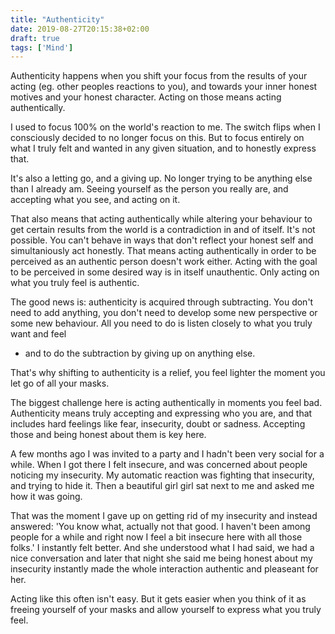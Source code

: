 ```yaml
---
title: "Authenticity"
date: 2019-08-27T20:15:38+02:00
draft: true
tags: ['Mind']
---
```


Authenticity happens when you shift your focus from the results of your acting
(eg. other peoples reactions to you), and towards your inner honest motives and
your honest character. Acting on those means acting authentically.

I used to focus 100% on the world's reaction to me. The switch flips when I
consciously decided to no longer focus on this. But to focus entirely on what I
truly felt and wanted in any given situation, and to honestly express that.

It's also a letting go, and a giving up. No longer trying to be anything else
than I already am. Seeing yourself as the person you really are, and accepting
what you see, and acting on it.

That also means that acting authentically while altering your behaviour to get
certain results from the world is a contradiction in and of itself. It's not
possible. You can't behave in ways that don't reflect your honest self and
simultaniously act honestly. That means acting authentically in order to be
perceived as an authentic person doesn't work either. Acting with the goal to be perceived in
some desired way is in itself unauthentic. Only acting on what you truly feel is
authentic.

The good news is: authenticity is acquired through subtracting. You don't need
to add anything, you don't need to develop some new perspective or some new
behaviour. All you need to do is listen closely to what you truly want and feel
- and to do the subtraction by giving up on anything else. 

That's why shifting to authenticity is a relief, you feel lighter the moment you
let go of all your masks. 

The biggest challenge here is acting authentically in moments you feel bad.
Authenticity means truly accepting and expressing who you are, and that includes hard feelings
like fear, insecurity, doubt or sadness. Accepting those and being honest about
them is key here.

A few months ago I was invited to a party and I hadn't been very social for a
while. When I got there I felt insecure, and was concerned about people noticing
my insecurity. My automatic reaction was fighting that insecurity, and trying to
hide it. Then a beautiful girl girl sat next to me and asked me how it was
going. 

That was the moment I gave up on getting rid of my insecurity and instead
answered: 'You know what, actually not that good. I haven't been among people
for a while and right now I feel a bit insecure here with all those folks.' I
instantly felt better. And she understood what I had said, we had a nice
conversation and later that night she said me being honest about my insecurity
instantly made the whole interaction authentic and pleaseant for her.

Acting like this often isn't easy. But it gets easier when you think of it as
freeing yourself of your masks and allow yourself to express what you truly
feel.
